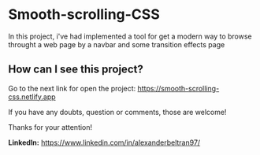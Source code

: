 # Smooth-scrolling-CSS
In this project, i've had implemented a tool for get a modern way to browse throught a web page by a navbar and some transition effects page 

## How can I see this project?

Go to the next link for open the project:
https://smooth-scrolling-css.netlify.app

If you have any doubts, question or comments, those are welcome!

Thanks for your attention!

__LinkedIn:__
https://www.linkedin.com/in/alexanderbeltran97/
